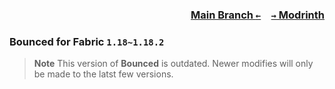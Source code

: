 ### <p align=right>[Main Branch `←`](https://github.com/KessokuTeaTime/Bounced)&emsp;[`→` Modrinth](https://modrinth.com/mod/bounced)</p>

### Bounced for Fabric `1.18~1.18.2`

> **Note**
> This version of **Bounced** is outdated. Newer modifies will only be made to the latst few versions.
